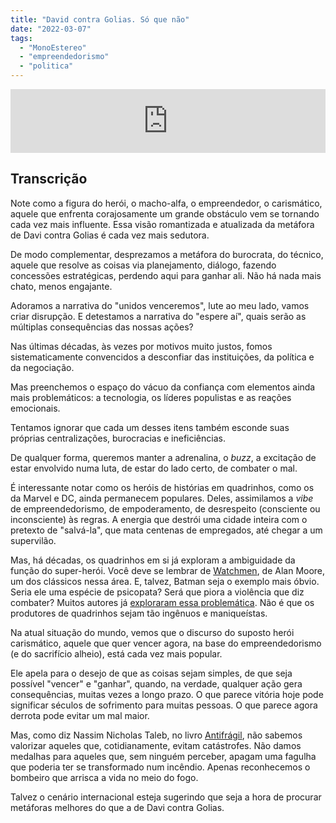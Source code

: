 ```yaml
---
title: "David contra Golias. Só que não"
date: "2022-03-07"
tags: 
  - "MonoEstereo"
  - "empreendedorismo"
  - "politica"
---
```


<iframe src="https://anchor.fm/monoestereo/embed/episodes/David-contra-Golias--S-que-no-e1fc5to" height="102px" width="100%" frameborder="0" scrolling="no"></iframe>

## Transcrição

Note como a figura do herói, o macho-alfa, o empreendedor, o carismático, aquele que enfrenta corajosamente um grande obstáculo vem se tornando cada vez mais influente. Essa visão romantizada e atualizada da metáfora de Davi contra Golias é cada vez mais sedutora.

De modo complementar, desprezamos a metáfora do burocrata, do técnico, aquele que resolve as coisas via planejamento, diálogo, fazendo concessões estratégicas, perdendo aqui para ganhar ali. Não há nada mais chato, menos engajante.

Adoramos a narrativa do "unidos venceremos", lute ao meu lado, vamos criar disrupção. E detestamos a narrativa do "espere aí", quais serão as múltiplas consequências das nossas ações?

Nas últimas décadas, às vezes por motivos muito justos, fomos sistematicamente convencidos a desconfiar das instituições, da política e da negociação.

Mas preenchemos o espaço do vácuo da confiança com elementos ainda mais problemáticos: a tecnologia, os líderes populistas e as reações emocionais.

Tentamos ignorar que cada um desses itens também esconde suas próprias centralizações, burocracias e ineficiências.

De qualquer forma, queremos manter a adrenalina, o _buzz_, a excitação de estar envolvido numa luta, de estar do lado certo, de combater o mal.

É interessante notar como os heróis de histórias em quadrinhos, como os da Marvel e DC, ainda permanecem populares. Deles, assimilamos a _vibe_ de empreendedorismo, de empoderamento, de desrespeito (consciente ou inconsciente) às regras. A energia que destrói uma cidade inteira com o pretexto de "salvá-la", que mata centenas de empregados, até chegar a um supervilão.

Mas, há décadas, os quadrinhos em si já exploram a ambiguidade da função do super-herói. Você deve se lembrar de [Watchmen](https://amzn.to/35ReTjP), de Alan Moore, um dos clássicos nessa área. E, talvez, Batman seja o exemplo mais óbvio. Seria ele uma espécie de psicopata? Será que piora a violência que diz combater? Muitos autores já [exploraram essa problemática](https://www.amazon.com.br/Batman-outras-hist%C3%B3rias-Darwyn-Cooke/dp/6559601307?crid=2IBDPHZKERAUG&keywords=batman+ego&qid=1646674174&sprefix=batman+%2Caps%2C120&sr=8-1&ufe=app_do%3Aamzn1.fos.6121c6c4-c969-43ae-92f7-cc248fc6181d&linkCode=ll1&tag=eduf-20&linkId=0311672bb2e262d41ff2cb1748034678&language=pt_BR&ref_=as_li_ss_tl). Não é que os produtores de quadrinhos sejam tão ingênuos e maniqueístas.

Na atual situação do mundo, vemos que o discurso do suposto herói carismático, aquele que quer vencer agora, na base do empreendedorismo (e do sacrifício alheio), está cada vez mais popular.

Ele apela para o desejo de que as coisas sejam simples, de que seja possível "vencer" e "ganhar", quando, na verdade, qualquer ação gera consequências, muitas vezes a longo prazo. O que parece vitória hoje pode significar séculos de sofrimento para muitas pessoas. O que parece agora derrota pode evitar um mal maior.

Mas, como diz Nassim Nicholas Taleb, no livro [Antifrágil](https://www.amazon.com.br/Antifr%C3%A1gil-Nova-edi%C3%A7%C3%A3o-Coisas-beneficiam/dp/8547001085?crid=1RC1ZV8OF1SBZ&keywords=antifr%C3%A1gil&qid=1646674044&sprefix=antifr%C3%A1gil%2Caps%2C139&sr=8-5&linkCode=ll1&tag=eduf-20&linkId=7bc76612cb59e434b684c2b4c8fde90d&language=pt_BR&ref_=as_li_ss_tl), não sabemos valorizar aqueles que, cotidianamente, evitam catástrofes. Não damos medalhas para aqueles que, sem ninguém perceber, apagam uma fagulha que poderia ter se transformado num incêndio. Apenas reconhecemos o bombeiro que arrisca a vida no meio do fogo.

Talvez o cenário internacional esteja sugerindo que seja a hora de procurar metáforas melhores do que a de Davi contra Golias.
